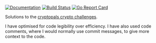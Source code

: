 [![Documentation](https://godoc.org/github.com/dcarley/cryptopals?status.svg)](http://godoc.org/github.com/dcarley/cryptopals)
[![Build Status](https://travis-ci.org/dcarley/cryptopals.svg?branch=master)](https://travis-ci.org/dcarley/cryptopals)
[![Go Report Card](https://goreportcard.com/badge/github.com/dcarley/cryptopals)](https://goreportcard.com/report/github.com/dcarley/cryptopals)

Solutions to the [cryptopals crypto challenges](http://cryptopals.com/).

I have optimised for code legibility over efficiency. I have also used code
comments, where I would normally use commit messages, to give more context
to the code.
